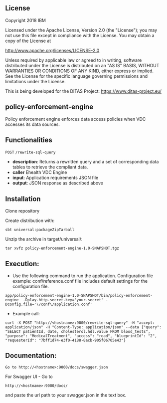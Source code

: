 ## License 
Copyright 2018 IBM

Licensed under the Apache License, Version 2.0 (the "License"); you may not
use this file except in compliance with the License. You may obtain a copy of
the License at

http://www.apache.org/licenses/LICENSE-2.0

Unless required by applicable law or agreed to in writing, software
distributed under the License is distributed on an "AS IS" BASIS, WITHOUT
WARRANTIES OR CONDITIONS OF ANY KIND, either express or implied. See the
License for the specific language governing permissions and limitations under
the License.

This is being developed for the DITAS Project: https://www.ditas-project.eu/

## policy-enforcement-engine

Policy enforcement engine enforces data access policies when VDC accesses its data sources. 

## Functionalities

`POST` `/rewrite-sql-query`

  * **description**: Returns a rewritten query and a set of corresponding data tables to
    retrieve the compliant data. 
  * **caller** Ehealth VDC Engine
  * **input**: Application requirements JSON file
  * **output**: JSON response as described above

## Installation
Clone repository

Create distribution with:
```
sbt universal:packageZipTarball
```

Unzip the archive in target/universal/:
```
tar xvfz policy-enforcement-engine-1.0-SNAPSHOT.tgz
```


## Execution:

* Use the following command to run the application. Configuration file example: conf/reference.conf file includes default settings for the configuration file.
```
app/policy-enforcement-engine-1.0-SNAPSHOT/bin/policy-enforcement-engine  -Dplay.http.secret.key='your-secret' -Dconfig.file='\/conf\/application.conf'
```

* Example call:
```
curl -X POST "http://<hostname>:9000/rewrite-sql-query" -H "accept: application/json" -H "Content-Type: application/json" --data {"query": "SELECT patientId, date, cholesterol.hdl.value FROM blood_tests", "purpose": "MedicalTreatment", "access": "read", "blueprintId": "2", "requesterId": "7bff1d74-e3f0-4188-8acb-905f06705e43"}
```

## Documentation:
```
Go to http://<hostname>:9000/docs/swagger.json 
```

For Swagger UI - Go to 
```
http://<hostname>:9000/docs/ 
```
and paste the url path to your swagger.json in the text box.

